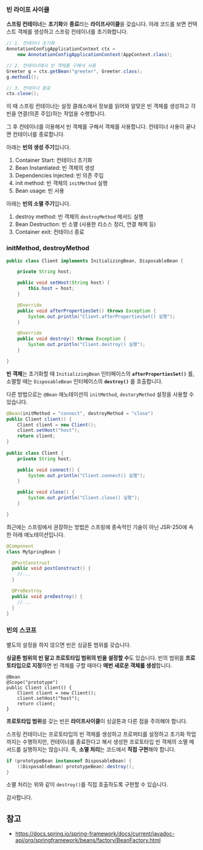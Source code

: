 ### 빈 라이프 사이클

**스프링 컨테이너**는 **초기화**와 **종료**라는 **라이프사이클**을 갖습니다. 아래 코드를 보면 컨텍스트 객체를 생성하고 스프링 컨테이너를 초기화합니다.

```java
// 1. 컨테이너 초기화
AnnotationConfigApplicationContext ctx = 
    new AnnotationConfigApplicationContext(AppContext.class);

// 2. 컨테이너에서 빈 객체를 구해서 사용
Greeter g = ctx.getBean("greeter", Greeter.class);
g.method1();

// 3. 컨테이너 종료
ctx.close();
```
이 때 스프링 컨테이너는 설정 클래스에서 정보를 읽어와 알맞은 빈 객체를 생성하고 각 빈을 연결(의존 주입)하는 작업을 수행합니다.

그 후 컨테이너를 이용해서 빈 객체를 구해서 객체를 사용합니다. 컨테이너 사용이 끝나면 컨테이너를 종료합니다.

아래는 **빈의 생성 주기**입니다.

1. Container Start: 컨테이너 초기화
2. Bean Instantiated: 빈 객체의 생성
3. Dependencies Injected: 빈 의존 주입
4. init method: 빈 객체의 `initMethod` 실행
5. Bean usage: 빈 사용

아래는 **빈의 소멸 주기**입니다.

1. destroy method: 빈 객체의 `destroyMethod` 메서드 실행
2. Bean Destruction: 빈 소멸 (사용한 리소스 정리, 연결 해제 등)
3. Container exit: 컨테이너 종료

### initMethod, destroyMethod

```java
public class Client implements InitializingBean, DisposableBean {

    private String host;

    public void setHost(String host) {
        this.host = host;
    }

    @Override
    public void afterPropertiesSet() throws Exception {
        System.out.println("Client.afterPropertiesSet() 실행");
    }

    @Override
    public void destroy() throws Exception {
        System.out.println("Client.destroy() 실행");
    }

}
```

**빈 객체**는 초기화할 때 `InitializingBean` 인터페이스의 **`afterPropertiesSet()`** 를, 소멸할 때는 `DisposableBean` 인터페이스의 **`destroy()`** 를 호출합니다.

다른 방법으로는 `@Bean` 애노테이션의 `initMethod`, `destoryMethod` 설정을 사용할 수 있습니다.

```java
@Bean(initMethod = "connect", destroyMethod = "close")
public Client client() {
    Client client = new Client();
    client.setHost("host");
    return client;
}
        
public class Client {
    private String host;

    public void connect() {
        System.out.println("Client.connect() 실행");
    }

    public void close() {
        System.out.println("Client.close() 실행");
    }

}
```

최근에는 스프링에서 권장하는 방법은 스프링에 종속적인 기술이 아닌 JSR-250에 속한 아래 애노테이션입니다.

```java
@Component
class MySpringBean {

  @PostConstruct
  public void postConstruct() {
    //...
  }

  @PreDestroy
  public void preDestroy() {
    //...
  }
}
```

### 빈의 스코프

별도의 설정을 하지 않으면 빈은 싱글톤 범위를 갖습니다.

**싱글톤 범위의 빈 말고 프로토타입 범위의 빈을 설정할 수**도 있습니다. 빈의 범위를 **프로토타입으로 지정**하면 빈 객체를 구할 때마다 **매번 새로운 객체를 생성**합니다.

```
@Bean
@Scope("prototype")
public Client client() {
    Client client = new Client();
    client.setHost("host");
    return client;
}
```

**프로토타입 범위**를 갖는 빈은 **라이프사이클**이 싱글톤과 다른 점을 주의해야 합니다.

스프링 컨테이너는 프로토타입의 빈 객체를 생성하고 프로퍼티를 설정하고 초기화 작업까지는 수행하지만, 컨테이너를 종료한다고 해서 생성한 프로토타입 빈 객체의 소멸 메서드를 실행하지는 않습니다. 즉, **소멸 처리**는 코드에서 **직접 구현**해야 합니다.

```java
if (prototypeBean instanceof DisposableBean) {
    ((DisposableBean) prototypeBean).destroy();
}
```

소멸 처리는 위와 같이 `destroy()`를 직접 호출하도록 구현할 수 있습니다.

감사합니다.

## 참고

- https://docs.spring.io/spring-framework/docs/current/javadoc-api/org/springframework/beans/factory/BeanFactory.html